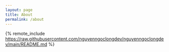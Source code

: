 ```yaml
---
layout: page
title: About
permalink: /about
---
```


{% remote_include https://raw.githubusercontent.com/nguyenngoclongdev/nguyenngoclongdev/main/README.md %}
